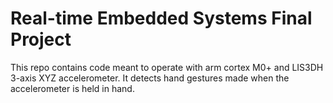 # Real-time Embedded Systems Final Project

This repo contains code meant to operate with arm cortex M0+ and LIS3DH 3-axis XYZ accelerometer. It detects hand gestures made when the accelerometer is held in hand.
